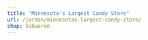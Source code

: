 ```yaml
---
title: "Minnesota's Largest Candy Store"
url: /jordan/minnesotas-largest-candy-store/
shop: Süßwaren
---
```

